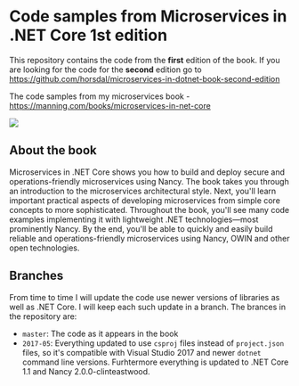 # Code samples from Microservices in .NET Core 1st edition
This repository contains the code from the **first** edition of the book. If you are looking for the code for the **second** edition go to https://github.com/horsdal/microservices-in-dotnet-book-second-edition

The code samples from my microservices book - https://manning.com/books/microservices-in-net-core

[![](https://images.manning.com/255/340/resize/book/f/562623d-102a-47c4-b12f-4c09af31441e/Horsdal-Microservices-HI.png)](https://www.manning.com/books/microservices-in-net-core)

## About the book
Microservices in .NET Core shows you how to build and deploy secure and operations-friendly microservices using Nancy. The book takes you through an introduction to the microservices architectural style. Next, you'll learn important practical aspects of developing microservices from simple core concepts to more sophisticated. Throughout the book, you'll see many code examples implementing it with lightweight .NET technologies—most prominently Nancy. By the end, you'll be able to quickly and easily build reliable and operations-friendly microservices using Nancy, OWIN and other open technologies.
 
## Branches
From time to time I will update the code use newer versions of libraries as well as .NET Core. I will keep each such update in a branch. The brances in the repository are:

 * `master`: The code as it appears in the book
 * `2017-05`: Everything updated to use `csproj` files instead of `project.json` files, so it's compatible with Visual Studio 2017 and newer `dotnet` command line versions. Furhtermore everything is updated to .NET Core 1.1 and Nancy 2.0.0-clinteastwood.
